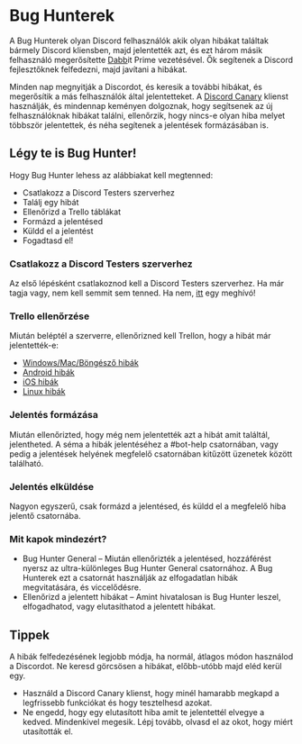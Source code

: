 <!-- TITLE: Bug Hunterek-->
<!-- SUBTITLE: Segítenek a Discord fejlesztőinek a hibajelentések kezelésében és a hibák javításában -->
# Bug Hunterek
A Bug Hunterek olyan Discord felhasználók akik olyan hibákat találtak bármely Discord kliensben, majd jelentették azt, és ezt három másik felhasználó megerősítette [Dabb](https://cdn.discordapp.com/attachments/309775070065328131/316330589634560020/DabbitDab.gif)it Prime vezetésével. Ők segítenek a Discord fejlesztőknek felfedezni, majd javítani a hibákat.

Minden nap megnyitják a Discordot, és keresik a további hibákat, és megerősítik a más felhasználók által jelentetteket. A [Discord Canary](/canary) klienst használják, és mindennap keményen dolgoznak, hogy segítsenek az új felhasználóknak hibákat találni, ellenőrzik, hogy nincs-e olyan hiba melyet többször jelentettek, és néha segítenek a jelentések formázásában is.
## Légy te is Bug Hunter!
Hogy Bug Hunter lehess az alábbiakat kell megtenned:

* Csatlakozz a Discord Testers szerverhez
* Találj egy hibát
* Ellenőrizd a Trello táblákat
* Formázd a jelentésed
* Küldd el a jelentést
* Fogadtasd el!
### Csatlakozz a Discord Testers szerverhez
Az első lépésként csatlakoznod kell a Discord Testers szerverhez. Ha már tagja vagy, nem kell semmit sem tenned. Ha nem, [itt](http://discord.gg/discord-testers) egy meghívó!
### Trello ellenőrzése
Miután beléptél a szerverre, ellenőrizned kell Trellon, hogy a hibát már jelentették-e:
* [Windows/Mac/Böngésző hibák](https://trello.com/b/AExxR9lU/canary-bugs)
* [Android hibák](https://trello.com/b/Vqrkz3KO/android-beta-bugs)
* [iOS hibák](https://trello.com/b/vLPlnX60/ios-testflight-bugs)
* [Linux hibák](https://trello.com/b/UyU76Esh/linux-bugs)
### Jelentés formázása
Miután ellenőrizted, hogy még nem jelentették azt a hibát amit találtál, jelentheted. A séma a hibák jelentéséhez a #bot-help csatornában, vagy pedig a jelentések helyének megfelelő csatornában kitűzött üzenetek között található.
### Jelentés elküldése
Nagyon egyszerű, csak formázd a jelentésed, és küldd el a megfelelő hiba jelentő csatornába.
### Mit kapok mindezért?
* Bug Hunter General – Miután ellenőrizték a jelentésed, hozzáférést nyersz az ultra-különleges Bug Hunter General csatornához. A Bug Hunterek ezt a csatornát használják az elfogadatlan hibák megvitatására, és viccelődésre.
* Ellenőrizd a jelentett hibákat – Amint hivatalosan is Bug Hunter leszel, elfogadhatod, vagy elutasíthatod a jelentett hibákat.
## Tippek
A hibák felfedezésének legjobb módja, ha normál, átlagos módon használod a Discordot. Ne keresd görcsösen a hibákat, előbb-utóbb majd eléd kerül egy.
* Használd a Discord Canary klienst, hogy minél hamarabb megkapd a legfrissebb funkciókat és hogy tesztelhesd azokat. 
* Ne engedd, hogy egy elutasított hiba amit te jelentettél elvegye a kedved. Mindenkivel megesik. Lépj tovább, olvasd el az okot, hogy miért utasították el.